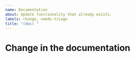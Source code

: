 ```yaml
---
name: Documentation
about: Update functionality that already exists.
labels: change, needs-triage
title: "(doc) "
---
```


# Change in the documentation
<!--
What should we add/remove/update in the documentation
-->
